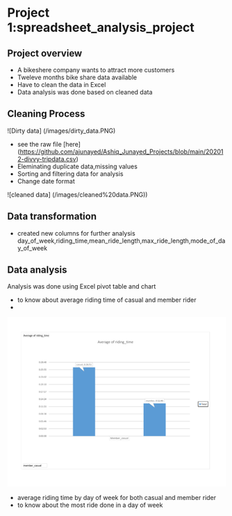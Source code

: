 # Project 1:spreadsheet_analysis_project
## Project overview
- A bikeshere company wants to attract more customers
- Tweleve months bike share data available
- Have to clean the data in Excel 
- Data analysis was done based on cleaned data
## Cleaning Process
![Dirty data] (/images/dirty_data.PNG) 
- see the raw file [here] (https://github.com/ajunayed/Ashiq_Junayed_Projects/blob/main/202012-divvy-tripdata.csv)
- Eleminating duplicate data,missing values
- Sorting and filtering data for analysis
- Change date format 

![cleaned data] (/images/cleaned%20data.PNG)) 
## Data transformation
- created new columns for further analysis day_of_week,riding_time,mean_ride_length,max_ride_length,mode_of_day_of_week
## Data analysis
Analysis was done using Excel pivot table and chart 
- to know about average riding time of casual and member rider
- 
![Avg riding time](/images/Avg-riding-time.PNG)
- average riding time by day of week for both casual and member rider
- to know about the most ride done in a day of week
